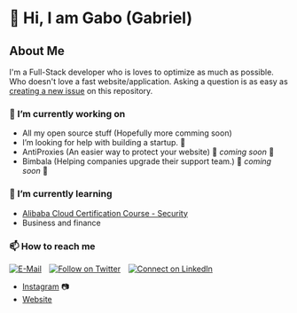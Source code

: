 
<!--
**mrgkanev/mrgkanev** is a ✨ _special_ ✨ repository because its `README.md` (this file) appears on your GitHub profile.

Here are some ideas to get you started:

-  ...
- 🌱 I’m currently learning ...
- 👯 I’m looking to collaborate on ...
- 🤔 I’m looking for help with ...
- 💬 Ask me about ...
- 📫 How to reach me: ...
- 😄 Pronouns: ...
- ⚡ Fun fact: ...
-->

# 👋 Hi, I am Gabo (Gabriel)

## About Me
I'm a Full-Stack developer who is loves to optimize as much as possible. Who doesn't love a fast website/application. Asking a question is as easy as
[creating a new issue](https://github.com/MrGKanev/MrGKanev/issues/new?assignees=&labels=question&template=custom.md&title=Question%3A+%5BYour-Title%5D) on this
repository.

### 🔭 I’m currently working on
- All my open source stuff (Hopefully more comming soon)
- I’m looking for help with building a startup. 🤔 
- AntiProxies (An easier way to protect your website) 🚀 *coming soon* 🚀
- Bimbala (Helping companies upgrade their support team.) 🚀 *coming soon* 🚀

### 🌱 I’m currently learning
- [Alibaba Cloud Certification Course - Security](https://edu.alibabacloud.com/course/126)
- Business and finance

### 📫 How to reach me
[![E-Mail](https://img.shields.io/badge/--email?label=E-mail&logo=gmail&style=social)](mailto:contact@mrgkanev.eu) [![Follow on Twitter](https://img.shields.io/badge/--twitter?label=Twitter&logo=Twitter&style=social)](https://twitter.com/mrgkanev) [![Connect on LinkedIn](https://img.shields.io/badge/--linkedin?label=LinkedIn&logo=LinkedIn&style=social)](https://www.linkedin.com/in/mrgkanev) 

- [Instagram](https://instagram.com/mrgkanev) 📷
- [Website](https://mrgkanev.eu)



<!-- ❤️ Support my open source projects:
[![Sponsor on GitHub](https://img.shields.io/badge/--sponsors?label=GitHub%20Sponsors&logo=GitHub&style=social)](https://github.com/sponsors/mrgkanev)[![Donate on PayPal](https://img.shields.io/badge/--paypal?label=PayPal&logo=PayPal&style=social)](https://www.paypal.me/mrgkanev)
-->
